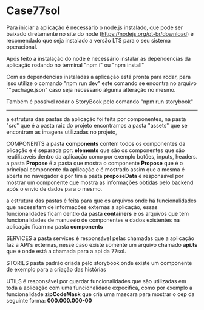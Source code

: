 # Case77sol

Para iniciar a aplicação é necessário o node.js instalado, que pode ser baixado diretamente no site do node (https://nodejs.org/pt-br/download)
é recomendado que seja instalado a versão LTS para o seu sistema operacional.

Após feito a instalação do node é necessário instalar as dependencias da aplicação rodando no terminal "npm i" ou "npm install"

Com as dependencias instaladas a aplicação está pronta para rodar, para isso utilize o comando "npm run dev" este comando se encontra no arquivo ""pachage.json" caso
seja necessário alguma alteração no mesmo.

Também é possivel rodar o StoryBook pelo comando "npm run storybook"

---

a estrutura das pastas da aplicação foi feita por componentes, na pasta "src" que é a pasta raiz do projeto encontramos a pasta "assets" que se encontram as imagens utilizadas no projeto,

COMPONENTS
a pasta **components** contem todos os componentes da plicação e é separada por: **elements** que são os componentes que são reutilizaveis dentro da aplicação como por exemplo botões, inputs, headers.
a pasta **Propose** é a pasta que mostra o componente **Propose** que é o principal componente da aplicação e é mostrado assim que a mesma é aberta no navegador e por fim a pasta **proposeData** é
responsável por mostrar um componente que mostra as informações obtidas pelo backend após o envio de dados para o mesmo.

a estrutura das pastas é feita para que os arquivos onde há funcionalidades que necessitam de informações externas a aplicação, essas funcionalidades ficam dentro da pasta **containers**
e os arquivos que tem funcionalidades de manuseio de componentes e dados existentes na aplicação ficam na pasta **components**

SERVICES
a pasta services é responsável pelas chamadas que a aplicação faz a API's externas, nesse caso existe somente um arquivo chamado **api.ts** que é onde está a chamada para a api da 77sol.

STORIES
pasta padrão criada pelo storybook onde existe um componente de exemplo para a criação das histórias

UTILS
é responsável por guardar funcionalidades que são utilizadas em toda a aplicação com uma funcionalidade expecífica, como por exemplo a funcionalidade **zipCodeMask** que cria uma mascara para
mostrar o cep da seguinte forma: **000.000.000-00**
